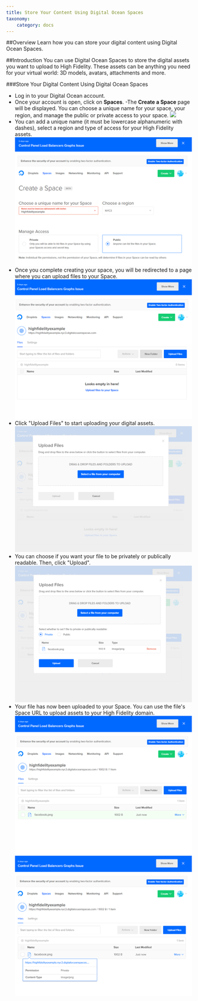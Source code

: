```yaml
---
title: Store Your Content Using Digital Ocean Spaces
taxonomy:
    category: docs
---
```


##Overview
Learn how you can store your digital content using Digital Ocean Spaces. 

##Introduction
You can use Digital Ocean Spaces to store the digital assets you want to upload to High Fidelity. These assets can be anything you need for your virtual world: 3D models, avatars, attachments and more. 

###Store Your Digital Content Using Digital Ocean Spaces

- Log in to your Digital Ocean account. 
- Once your account is open, click on **Spaces**. 
-The **Create a Space** page will be displayed. You can choose a unique name for your space, your region, and manage the public or private access to your space. ![](dg0-spcs-1.PNG)
- You can add a unique name (it must be lowercase alphanumeric with dashes), select a region and type of access for your High Fidelity assets. ![](dgo-spcs-2.PNG)
- Once you complete creating your space, you will be redirected to a page where you can upload files to your Space. ![](dgo-spcs-3.PNG)
- Click "Upload Files" to start uploading your digital assets. ![](dgo-spcs-4.PNG)
- You can choose if you want your file to be privately or publically readable. Then, click "Upload".![](dgo-spcs-5.PNG)
- Your file has now been uploaded to your Space. You can use the file's Space URL to upload assets to your High Fidelity domain. ![](dgo-spcs-6.PNG) ![](dgo-spcs-7.PNG)
